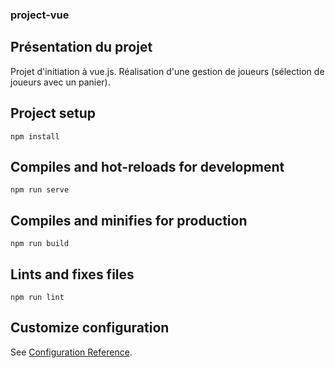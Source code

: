 ### project-vue

## Présentation du projet

Projet d'initiation à vue.js.
Réalisation d'une gestion de joueurs (sélection de joueurs avec un panier).

## Project setup

```
npm install
```

## Compiles and hot-reloads for development

```
npm run serve
```

## Compiles and minifies for production

```
npm run build
```

## Lints and fixes files

```
npm run lint
```

## Customize configuration

See [Configuration Reference](https://cli.vuejs.org/config/).
